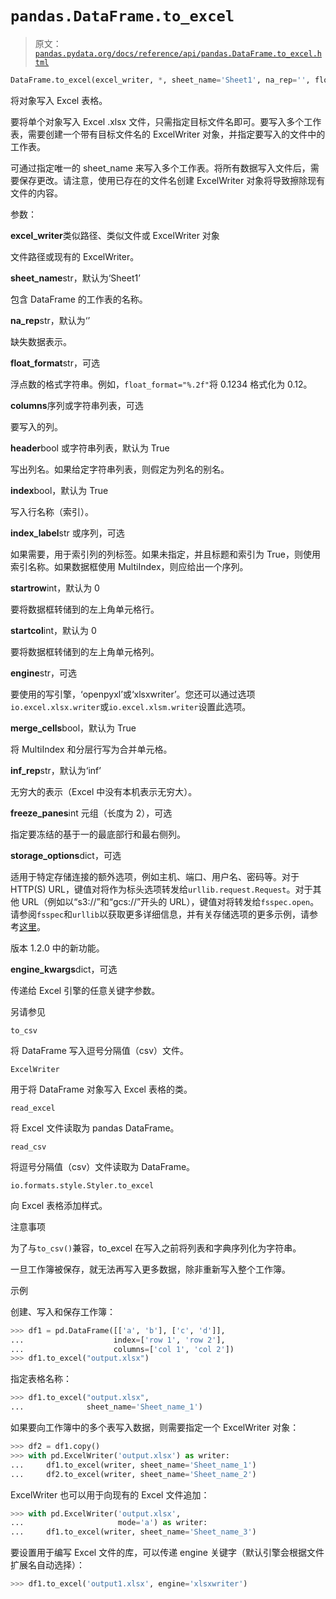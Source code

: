 # `pandas.DataFrame.to_excel`

> 原文：[`pandas.pydata.org/docs/reference/api/pandas.DataFrame.to_excel.html`](https://pandas.pydata.org/docs/reference/api/pandas.DataFrame.to_excel.html)

```py
DataFrame.to_excel(excel_writer, *, sheet_name='Sheet1', na_rep='', float_format=None, columns=None, header=True, index=True, index_label=None, startrow=0, startcol=0, engine=None, merge_cells=True, inf_rep='inf', freeze_panes=None, storage_options=None, engine_kwargs=None)
```

将对象写入 Excel 表格。

要将单个对象写入 Excel .xlsx 文件，只需指定目标文件名即可。要写入多个工作表，需要创建一个带有目标文件名的 ExcelWriter 对象，并指定要写入的文件中的工作表。

可通过指定唯一的 sheet_name 来写入多个工作表。将所有数据写入文件后，需要保存更改。请注意，使用已存在的文件名创建 ExcelWriter 对象将导致擦除现有文件的内容。

参数：

**excel_writer**类似路径、类似文件或 ExcelWriter 对象

文件路径或现有的 ExcelWriter。

**sheet_name**str，默认为‘Sheet1’

包含 DataFrame 的工作表的名称。

**na_rep**str，默认为‘’

缺失数据表示。

**float_format**str，可选

浮点数的格式字符串。例如，`float_format="%.2f"`将 0.1234 格式化为 0.12。

**columns**序列或字符串列表，可选

要写入的列。

**header**bool 或字符串列表，默认为 True

写出列名。如果给定字符串列表，则假定为列名的别名。

**index**bool，默认为 True

写入行名称（索引）。

**index_label**str 或序列，可选

如果需要，用于索引列的列标签。如果未指定，并且标题和索引为 True，则使用索引名称。如果数据框使用 MultiIndex，则应给出一个序列。

**startrow**int，默认为 0

要将数据框转储到的左上角单元格行。

**startcol**int，默认为 0

要将数据框转储到的左上角单元格列。

**engine**str，可选

要使用的写引擎，‘openpyxl’或‘xlsxwriter’。您还可以通过选项`io.excel.xlsx.writer`或`io.excel.xlsm.writer`设置此选项。

**merge_cells**bool，默认为 True

将 MultiIndex 和分层行写为合并单元格。

**inf_rep**str，默认为‘inf’

无穷大的表示（Excel 中没有本机表示无穷大）。

**freeze_panes**int 元组（长度为 2），可选

指定要冻结的基于一的最底部行和最右侧列。

**storage_options**dict，可选

适用于特定存储连接的额外选项，例如主机、端口、用户名、密码等。对于 HTTP(S) URL，键值对将作为标头选项转发给`urllib.request.Request`。对于其他 URL（例如以“s3://”和“gcs://”开头的 URL），键值对将转发给`fsspec.open`。请参阅`fsspec`和`urllib`以获取更多详细信息，并有关存储选项的更多示例，请参考[这里](https://pandas.pydata.org/docs/user_guide/io.html?highlight=storage_options#reading-writing-remote-files)。

版本 1.2.0 中的新功能。

**engine_kwargs**dict，可选

传递给 Excel 引擎的任意关键字参数。

另请参见

`to_csv`

将 DataFrame 写入逗号分隔值（csv）文件。

`ExcelWriter`

用于将 DataFrame 对象写入 Excel 表格的类。

`read_excel`

将 Excel 文件读取为 pandas DataFrame。

`read_csv`

将逗号分隔值（csv）文件读取为 DataFrame。

`io.formats.style.Styler.to_excel`

向 Excel 表格添加样式。

注意事项

为了与`to_csv()`兼容，to_excel 在写入之前将列表和字典序列化为字符串。

一旦工作簿被保存，就无法再写入更多数据，除非重新写入整个工作簿。

示例

创建、写入和保存工作簿：

```py
>>> df1 = pd.DataFrame([['a', 'b'], ['c', 'd']],
...                    index=['row 1', 'row 2'],
...                    columns=['col 1', 'col 2'])
>>> df1.to_excel("output.xlsx") 
```

指定表格名称：

```py
>>> df1.to_excel("output.xlsx",
...              sheet_name='Sheet_name_1') 
```

如果要向工作簿中的多个表写入数据，则需要指定一个 ExcelWriter 对象：

```py
>>> df2 = df1.copy()
>>> with pd.ExcelWriter('output.xlsx') as writer:  
...     df1.to_excel(writer, sheet_name='Sheet_name_1')
...     df2.to_excel(writer, sheet_name='Sheet_name_2') 
```

ExcelWriter 也可以用于向现有的 Excel 文件追加：

```py
>>> with pd.ExcelWriter('output.xlsx',
...                     mode='a') as writer:  
...     df1.to_excel(writer, sheet_name='Sheet_name_3') 
```

要设置用于编写 Excel 文件的库，可以传递 engine 关键字（默认引擎会根据文件扩展名自动选择）：

```py
>>> df1.to_excel('output1.xlsx', engine='xlsxwriter') 
```

